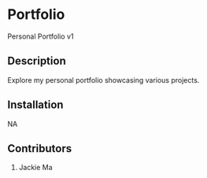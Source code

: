 # Portfolio
Personal Portfolio v1

## Description
Explore my personal portfolio showcasing various projects.

## Installation
NA

## Contributors
1. Jackie Ma